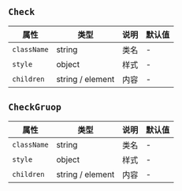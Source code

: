## `Check`
属性|类型|说明|默认值
---|---|---|---
`className` | string | 类名 | -
`style` | object | 样式 | -
`children` | string / element | 内容 | -

## `CheckGruop`
属性|类型|说明|默认值
---|---|---|---
`className` | string | 类名 | -
`style` | object | 样式 | -
`children` | string / element | 内容 | -

